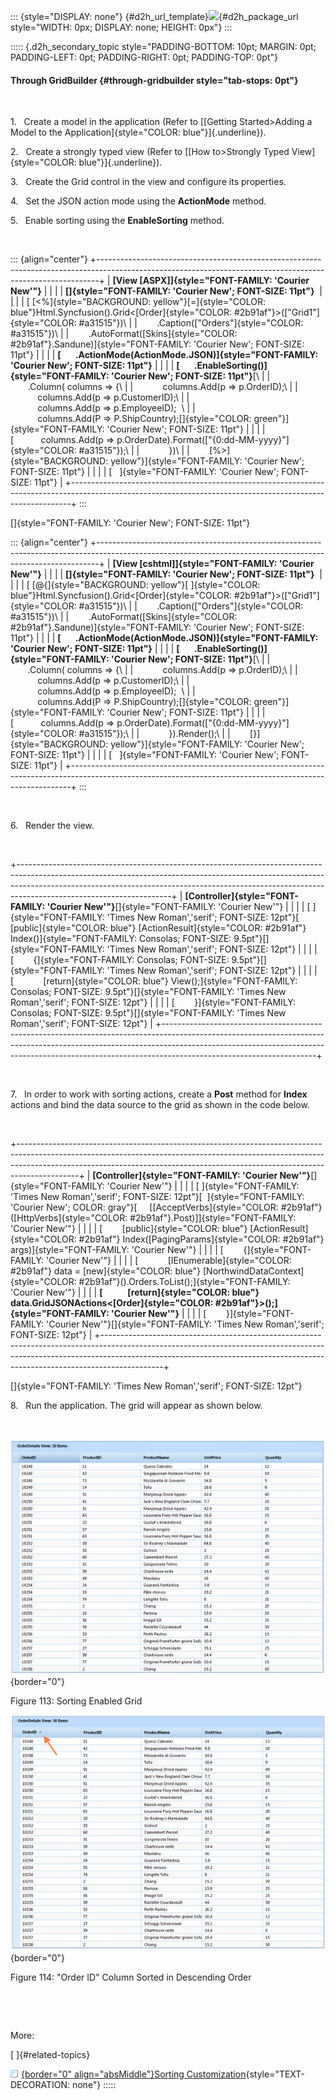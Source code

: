 ::: {style="DISPLAY: none"}
[](ms-xhelp:///?Id=d2h_url_template){#d2h_url_template}![](!package_url!){#d2h_package_url style="WIDTH: 0px; DISPLAY: none; HEIGHT: 0px"}
:::

::::: {.d2h_secondary_topic style="PADDING-BOTTOM: 10pt; MARGIN: 0pt; PADDING-LEFT: 0pt; PADDING-RIGHT: 0pt; PADDING-TOP: 0pt"}
#### Through GridBuilder {#through-gridbuilder style="tab-stops: 0pt"}

 

1.   Create a model in the application (Refer to [[Getting Started\>Adding a Model to the Application]{style="COLOR: blue"}]{.underline}).

2.   Create a strongly typed view (Refer to [[How to\>Strongly Typed View]{style="COLOR: blue"}]{.underline}).

3.   Create the Grid control in the view and configure its properties.

4.   Set the JSON action mode using the **ActionMode** method.

5.   Enable sorting using the **EnableSorting** method.

 

::: {align="center"}
+------------------------------------------------------------------------------------------------------------------------------------------------------------+
| **[View \[ASPX\]]{style="FONT-FAMILY: 'Courier New'"}**                                                                                                    |
|                                                                                                                                                            |
| **[]{style="FONT-FAMILY: 'Courier New'; FONT-SIZE: 11pt"}**                                                                                                |
|                                                                                                                                                            |
| [ [\<%]{style="BACKGROUND: yellow"}[=]{style="COLOR: blue"}Html.Syncfusion().Grid\<[Order]{style="COLOR: #2b91af"}\>([\"Grid1\"]{style="COLOR: #a31515"})\ |
|        .Caption([\"Orders\"]{style="COLOR: #a31515"})\                                                                                                     |
|        .AutoFormat([Skins]{style="COLOR: #2b91af"}.Sandune)]{style="FONT-FAMILY: 'Courier New'; FONT-SIZE: 11pt"}                                          |
|                                                                                                                                                            |
| **[       .ActionMode(ActionMode.JSON)]{style="FONT-FAMILY: 'Courier New'; FONT-SIZE: 11pt"}**                                                             |
|                                                                                                                                                            |
| **[       .EnableSorting()]{style="FONT-FAMILY: 'Courier New'; FONT-SIZE: 11pt"}**[\                                                                       |
|        .Column( columns =\> {\                                                                                                                             |
|            columns.Add(p =\> p.OrderID);\                                                                                                                  |
|            columns.Add(p =\> p.CustomerID);\                                                                                                               |
|            columns.Add(p =\> p.EmployeeID);  \                                                                                                             |
|            columns.Add(P =\> P.ShipCountry);[]{style="COLOR: green"}]{style="FONT-FAMILY: 'Courier New'; FONT-SIZE: 11pt"}                                 |
|                                                                                                                                                            |
| [           columns.Add(p =\> p.OrderDate).Format([\"{0:dd-MM-yyyy}\"]{style="COLOR: #a31515"});\                                                          |
|            })\                                                                                                                                             |
|        [%\>]{style="BACKGROUND: yellow"}]{style="FONT-FAMILY: 'Courier New'; FONT-SIZE: 11pt"}                                                             |
|                                                                                                                                                            |
| [   ]{style="FONT-FAMILY: 'Courier New'; FONT-SIZE: 11pt"}                                                                                                 |
+------------------------------------------------------------------------------------------------------------------------------------------------------------+
:::

[]{style="FONT-FAMILY: 'Courier New'; FONT-SIZE: 11pt"} 

::: {align="center"}
+------------------------------------------------------------------------------------------------------------------------------------------------------------+
| **[View \[cshtml\]]{style="FONT-FAMILY: 'Courier New'"}**                                                                                                  |
|                                                                                                                                                            |
| **[]{style="FONT-FAMILY: 'Courier New'; FONT-SIZE: 11pt"}**                                                                                                |
|                                                                                                                                                            |
| [ [\@{]{style="BACKGROUND: yellow"}[ ]{style="COLOR: blue"}Html.Syncfusion().Grid\<[Order]{style="COLOR: #2b91af"}\>([\"Grid1\"]{style="COLOR: #a31515"})\ |
|        .Caption([\"Orders\"]{style="COLOR: #a31515"})\                                                                                                     |
|        .AutoFormat([Skins]{style="COLOR: #2b91af"}.Sandune)]{style="FONT-FAMILY: 'Courier New'; FONT-SIZE: 11pt"}                                          |
|                                                                                                                                                            |
| **[       .ActionMode(ActionMode.JSON)]{style="FONT-FAMILY: 'Courier New'; FONT-SIZE: 11pt"}**                                                             |
|                                                                                                                                                            |
| **[       .EnableSorting()]{style="FONT-FAMILY: 'Courier New'; FONT-SIZE: 11pt"}**[\                                                                       |
|        .Column( columns =\> {\                                                                                                                             |
|            columns.Add(p =\> p.OrderID);\                                                                                                                  |
|            columns.Add(p =\> p.CustomerID);\                                                                                                               |
|            columns.Add(p =\> p.EmployeeID);  \                                                                                                             |
|            columns.Add(P =\> P.ShipCountry);[]{style="COLOR: green"}]{style="FONT-FAMILY: 'Courier New'; FONT-SIZE: 11pt"}                                 |
|                                                                                                                                                            |
| [           columns.Add(p =\> p.OrderDate).Format([\"{0:dd-MM-yyyy}\"]{style="COLOR: #a31515"});\                                                          |
|            }).Render();\                                                                                                                                   |
|        [}]{style="BACKGROUND: yellow"}]{style="FONT-FAMILY: 'Courier New'; FONT-SIZE: 11pt"}                                                               |
|                                                                                                                                                            |
| [   ]{style="FONT-FAMILY: 'Courier New'; FONT-SIZE: 11pt"}                                                                                                 |
+------------------------------------------------------------------------------------------------------------------------------------------------------------+
:::

 

6.   Render the view.

 

+--------------------------------------------------------------------------------------------------------------------------------------------------------------------------------------------------------------------------------------------------------------------------------+
| **[Controller]{style="FONT-FAMILY: 'Courier New'"}**[]{style="FONT-FAMILY: 'Courier New'"}                                                                                                                                                                                     |
|                                                                                                                                                                                                                                                                                |
| [ ]{style="FONT-FAMILY: 'Times New Roman','serif'; FONT-SIZE: 12pt"}[        [public]{style="COLOR: blue"} [ActionResult]{style="COLOR: #2b91af"} Index()]{style="FONT-FAMILY: Consolas; FONT-SIZE: 9.5pt"}[]{style="FONT-FAMILY: 'Times New Roman','serif'; FONT-SIZE: 12pt"} |
|                                                                                                                                                                                                                                                                                |
| [        {]{style="FONT-FAMILY: Consolas; FONT-SIZE: 9.5pt"}[]{style="FONT-FAMILY: 'Times New Roman','serif'; FONT-SIZE: 12pt"}                                                                                                                                                |
|                                                                                                                                                                                                                                                                                |
| [            [return]{style="COLOR: blue"} View();]{style="FONT-FAMILY: Consolas; FONT-SIZE: 9.5pt"}[]{style="FONT-FAMILY: 'Times New Roman','serif'; FONT-SIZE: 12pt"}                                                                                                        |
|                                                                                                                                                                                                                                                                                |
| [        }]{style="FONT-FAMILY: Consolas; FONT-SIZE: 9.5pt"}[]{style="FONT-FAMILY: 'Times New Roman','serif'; FONT-SIZE: 12pt"}                                                                                                                                                |
+--------------------------------------------------------------------------------------------------------------------------------------------------------------------------------------------------------------------------------------------------------------------------------+

 

7.   In order to work with sorting actions, create a **Post** method for **Index** actions and bind the data source to the grid as shown in the code below.

 

+---------------------------------------------------------------------------------------------------------------------------------------------------------------------------------------------------------------------------------------------------------+
| **[Controller]{style="FONT-FAMILY: 'Courier New'"}**[]{style="FONT-FAMILY: 'Courier New'"}                                                                                                                                                              |
|                                                                                                                                                                                                                                                         |
| [ ]{style="FONT-FAMILY: 'Times New Roman','serif'; FONT-SIZE: 12pt"}[  ]{style="FONT-FAMILY: 'Courier New'; COLOR: gray"}[     \[[AcceptVerbs]{style="COLOR: #2b91af"}([HttpVerbs]{style="COLOR: #2b91af"}.Post)\]]{style="FONT-FAMILY: 'Courier New'"} |
|                                                                                                                                                                                                                                                         |
| [        [public]{style="COLOR: blue"} [ActionResult]{style="COLOR: #2b91af"} Index([PagingParams]{style="COLOR: #2b91af"} args)]{style="FONT-FAMILY: 'Courier New'"}                                                                                   |
|                                                                                                                                                                                                                                                         |
| [        {]{style="FONT-FAMILY: 'Courier New'"}                                                                                                                                                                                                         |
|                                                                                                                                                                                                                                                         |
| [            [IEnumerable]{style="COLOR: #2b91af"} data = [new]{style="COLOR: blue"} [NorthwindDataContext]{style="COLOR: #2b91af"}().Orders.ToList();]{style="FONT-FAMILY: 'Courier New'"}                                                             |
|                                                                                                                                                                                                                                                         |
| **[            [return]{style="COLOR: blue"} data.GridJSONActions\<[Order]{style="COLOR: #2b91af"}\>();]{style="FONT-FAMILY: 'Courier New'"}**                                                                                                          |
|                                                                                                                                                                                                                                                         |
| [        }]{style="FONT-FAMILY: 'Courier New'"}[]{style="FONT-FAMILY: 'Times New Roman','serif'; FONT-SIZE: 12pt"}                                                                                                                                      |
+---------------------------------------------------------------------------------------------------------------------------------------------------------------------------------------------------------------------------------------------------------+

[]{style="FONT-FAMILY: 'Times New Roman','serif'; FONT-SIZE: 12pt"} 

8.   Run the application. The grid will appear as shown below.

 

![](ImagesExt/image58_116.jpg){border="0"}

Figure 113: Sorting Enabled Grid

![](ImagesExt/image58_117.jpg){border="0"}

Figure 114: "Order ID" Column Sorted in Descending Order

 

 

More:

[ ]{#related-topics}

[![](button.gif){border="0" align="absMiddle"}Sorting Customization](ms-xhelp:///?Id=f81fe7ee-972b-44c6-8608-036886a79d59){style="TEXT-DECORATION: none"}
:::::
